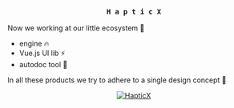 <div align="center">

### ` H a p t i c X `

</div>

Now we working at our little ecosystem :eyes:
  - engine :fire:
  - Vue.js UI lib :zap:
  - autodoc tool :closed_book:

In all these products we try to adhere to a single design concept :ribbon:

<div align="center">

[![HapticX](https://img.shields.io/badge/HapticX-A05EE5?style=for-the-badge&logo=telegram&logoColor=A05EE5&label=TG&labelColor=FAFAFA)](https://t.me/hapticx)

</div>
